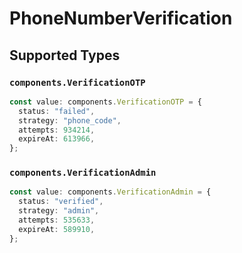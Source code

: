 # PhoneNumberVerification


## Supported Types

### `components.VerificationOTP`

```typescript
const value: components.VerificationOTP = {
  status: "failed",
  strategy: "phone_code",
  attempts: 934214,
  expireAt: 613966,
};
```

### `components.VerificationAdmin`

```typescript
const value: components.VerificationAdmin = {
  status: "verified",
  strategy: "admin",
  attempts: 535633,
  expireAt: 589910,
};
```

